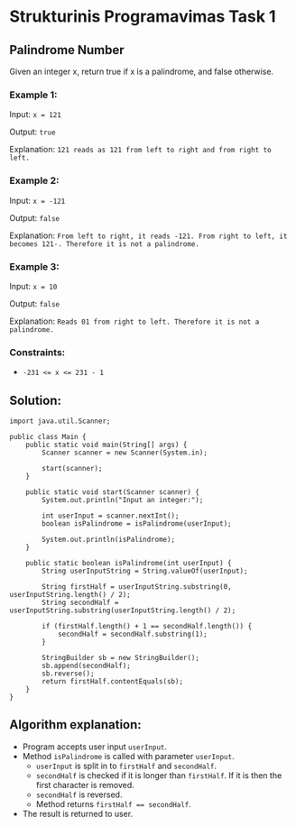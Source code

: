 # Strukturinis Programavimas Task 1
## Palindrome Number
Given an integer x, return true if x is a palindrome, and false otherwise.

### Example 1:
Input: `x = 121`

Output: `true`

Explanation: `121 reads as 121 from left to right and from right to left.`


### Example 2:
Input: `x = -121`

Output: `false`

Explanation: `From left to right, it reads -121. From right to left, it becomes 121-. Therefore it is not a palindrome.`


### Example 3:
Input: `x = 10`

Output: `false`

Explanation: `Reads 01 from right to left. Therefore it is not a palindrome.`


### Constraints:
* `-231 <= x <= 231 - 1`


## Solution:
```
import java.util.Scanner;

public class Main {
    public static void main(String[] args) {
        Scanner scanner = new Scanner(System.in);

        start(scanner);
    }

    public static void start(Scanner scanner) {
        System.out.println("Input an integer:");

        int userInput = scanner.nextInt();
        boolean isPalindrome = isPalindrome(userInput);

        System.out.println(isPalindrome);
    }

    public static boolean isPalindrome(int userInput) {
        String userInputString = String.valueOf(userInput);

        String firstHalf = userInputString.substring(0, userInputString.length() / 2);
        String secondHalf = userInputString.substring(userInputString.length() / 2);

        if (firstHalf.length() + 1 == secondHalf.length()) {
            secondHalf = secondHalf.substring(1);
        }

        StringBuilder sb = new StringBuilder();
        sb.append(secondHalf);
        sb.reverse();
        return firstHalf.contentEquals(sb);
    }
}
```

## Algorithm explanation:
* Program accepts user input `userInput`.
* Method `isPalindrome` is called with parameter `userInput`.
  * `userInput` is split in to `firstHalf` and `secondHalf`.
  * `secondHalf` is checked if it is longer than `firstHalf`. If it is then the first character is removed.
  * `secondHalf` is reversed.
  * Method returns `firstHalf == secondHalf`.
* The result is returned to user.
  
